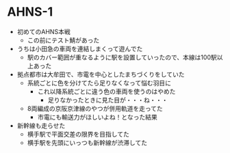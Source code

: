 # AHNS-1

- 初めてのAHNS本戦
  - この前にテスト鯖があった
- うちは小田急の車両を連結しまくって遊んでた
  - 駅のカバー範囲が重なるように駅を設置していったので、本線は100駅以上あった
- 拠点都市は大牟田で、市電を中心としたまちづくりをしていた
  - 系統ごとに色を分けてたら足りなくなって悩む羽目に
    - これ以降系統ごとに違う色の車両を使うのはやめた
      - 足りなかったときに見た目が・・・ね・・・
  - 8両編成の京阪京津線のやつが併用軌道を走ってた
    - 市電にも輸送力がほしいよね！となった結果
- 新幹線も走らせた
  - 横手駅で平面交差の限界を目指してた
  - 横手駅を先頭にいっつも新幹線が渋滞してた
